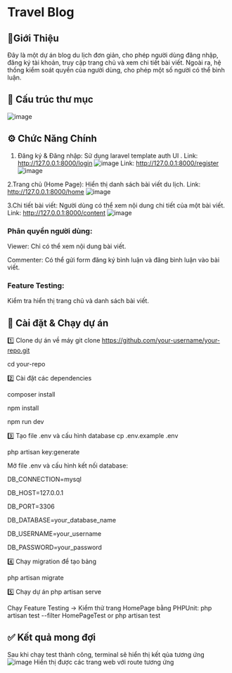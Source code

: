 # Travel Blog

## 📌Giới Thiệu

Đây là một dự án blog du lịch đơn giản, cho phép người dùng đăng nhập, đăng ký tài khoản, truy cập trang chủ và xem chi tiết bài viết. Ngoài ra, hệ thống kiểm soát quyền của người dùng, cho phép một số người có thể bình luận.
## 📂  Cấu trúc thư mục 
![image](https://github.com/user-attachments/assets/1e7e4259-70c0-44c3-a981-cdc2d353f1aa)

## ⚙️ Chức Năng Chính
1. Đăng ký & Đăng nhập: Sử dụng laravel template auth UI . 
Link: http://127.0.0.1:8000/login
![image](https://github.com/user-attachments/assets/de0d0072-f62f-4f5c-9652-2419405ad275)
Link: http://127.0.0.1:8000/register
![image](https://github.com/user-attachments/assets/82cd1f04-d84c-45f1-b327-25272df5a48c)

2.Trang chủ (Home Page): Hiển thị danh sách bài viết du lịch.
Link: http://127.0.0.1:8000/home
![image](https://github.com/user-attachments/assets/6272f782-5b37-4d05-8084-87a841b63fe7)


3.Chi tiết bài viết: Người dùng có thể xem nội dung chi tiết của một bài viết.
Link: http://127.0.0.1:8000/content
![image](https://github.com/user-attachments/assets/9b677947-e8e1-42ae-bfbb-e07df2b4ae90)

### Phân quyền người dùng:

Viewer: Chỉ có thể xem nội dung bài viết.

Commenter: Có thể gửi form đăng ký bình luận và đăng bình luận vào bài viết.

### Feature Testing:

Kiểm tra hiển thị trang chủ và danh sách bài viết.

## 🔧 Cài đặt & Chạy dự án
1️⃣ Clone dự án về máy
git clone https://github.com/your-username/your-repo.git

cd your-repo

2️⃣ Cài đặt các dependencies

composer install

npm install

npm run dev

3️⃣ Tạo file .env và cấu hình database
cp .env.example .env

php artisan key:generate

Mở file .env và cấu hình kết nối database:

DB_CONNECTION=mysql

DB_HOST=127.0.0.1

DB_PORT=3306

DB_DATABASE=your_database_name

DB_USERNAME=your_username

DB_PASSWORD=your_password


4️⃣ Chạy migration để tạo bảng

php artisan migrate

5️⃣ Chạy dự án
php artisan serve

Chạy Feature Testing -> Kiểm thử trang HomePage bằng PHPUnit: php artisan test --filter HomePageTest or php artisan test

## ✅ Kết quả mong đợi
Sau khi chạy test thành công, terminal sẽ hiển thị kết qủa tương ứng 
![image](https://github.com/user-attachments/assets/c0cb5376-be32-4eaf-b967-aa5aea41994d)
Hiển thị được các trang web với route tương ứng 

